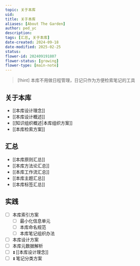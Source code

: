 ```yaml
---
topic: 关于本库
uid: 
title: 关于本库
aliases: [About The Garden]
author: ped_yc
description: 
tags: [汇总, 关于本库]
date-created: 2024-09-18
date-modified: 2025-02-25
status: 
flower-id: 202409191807
flower-status: [growing]
flower-type: [main-note]
---
```


> [!hint]
> 本库不用做日程管理，日记只作为方便检索笔记的工具

## 关于本库

- [[本库设计理念]]
- [[本库设计概述]]
- [[知识组织概述|本库组织方案]]
- [[本库检索方案]]

## 汇总

- [[本库原则汇总]]
- [[本库方法论汇总]]
- [[本库工作流汇总]]
- [[本库主题汇总]]
- [[本库标签汇总]]

## 实践

- [ ] 本库索引方案
	- [ ] 最小化信息单元
	- [ ] 本库命名规范
	- [ ] 本库笔记组织办法
- [ ] 本库设计方案
- [ ] 本库元数据解析
- [ ] ⏫ [[本库设计理念]]
- [ ] ⏫ 笔记分类方案
